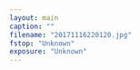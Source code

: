 ```yaml
---
layout: main
caption: ""
filename: "20171116220120.jpg"
fstop: "Unknown"
exposure: "Unknown"
---
```

